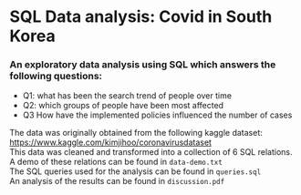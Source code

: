 # SQL Data analysis: Covid in South Korea

### An exploratory data analysis using SQL which answers the following questions:

- Q1: what has been the search trend of people over time 
- Q2: which groups of people have been most affected 
- Q3 How have the implemented policies influenced the number of cases


The data was originally obtained from the following kaggle dataset: https://www.kaggle.com/kimjihoo/coronavirusdataset \
This data was cleaned and transformed into a collection of 6 SQL relations. A demo of these relations can be found in `data-demo.txt`\
The SQL queries used for the analysis can be found in `queries.sql`\
An analysis of the results can be found in `discussion.pdf`
